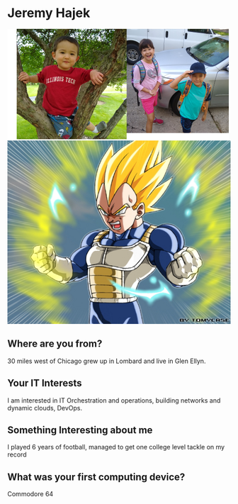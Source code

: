 # Jeremy Hajek

![*Image of family*](./images/family.png "My family")
![*Prince of all Sayans*](./images/vegeta.jpg "Us short people need to stick together")

## Where are you from?

30 miles west of Chicago grew up in Lombard and live in Glen Ellyn.

## Your IT Interests

I am interested in IT Orchestration and operations, building networks and dynamic clouds, DevOps.

## Something Interesting about me

I played 6 years of football, managed to get one college level tackle on my record

## What was your first computing device?

Commodore 64
